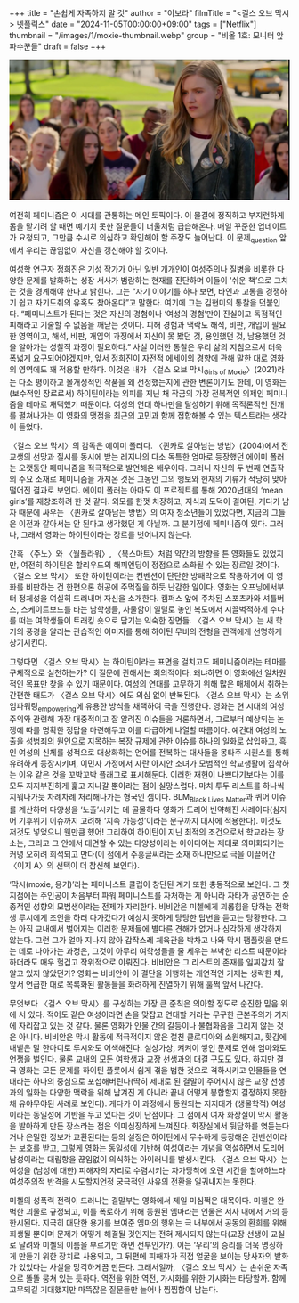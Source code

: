 +++
title = "손쉽게 자족하지 말 것"
author = "이보라"
filmTitle = "<걸스 오브 막시> 넷플릭스"
date = "2024-11-05T00:00:00+09:00"
tags = ["Netflix"]
thumbnail = "/images/1/moxie-thumbnail.webp"
group = "비옽 1호: 모니터 앞 파수꾼들"
draft = false
+++

![Moxie](/images/1/moxie-1.webp)

여전히 페미니즘은 이 시대를 관통하는 메인 토픽이다.
이 물결에 정직하고 부지런하게 몸을 맡기려 할 때면 예기치 못한 질문들이 너울처럼 급습해온다.
매일 꾸준한 업데이트가 요청되고, 그만큼 수시로 의심하고 확인해야 할 주장도 늘어난다.
이 문제<sub>question</sub> 앞에서 우리는 끊임없이 자신을 갱신해야 할 것이다.

여성학 연구자 정희진은 기성 작가가 아닌 일반 개개인이 여성주의나 질병을 비롯한 다양한 문제를 발화하는 성장 서사가 범람하는 현재를 진단하며
이들이 ‘쉬운 책’으로 그치는 것을 경계해야 한다고 밝힌다.
그는 “자기 이야기를 하다 보면, 타인과 고통을 경쟁하기 쉽고 자기도취의 유혹도 찾아온다”고 말한다.
여기에 그는 김현미의 통찰을 덧붙인다. “페미니스트가 된다는 것은 자신의 경험이나 ‘여성의 경험’만이 진실이고 독점적인 피해라고 기술할 수 없음을 깨닫는 것이다.
피해 경험과 맥락도 해석, 비판, 개입이 필요한 영역이고, 해석, 비판, 개입의 과정에서 자신이 못 봤던 것, 용인했던 것, 남용했던 것을 알아가는 성찰적 과정이 필요하다.”
사실 이러한 통찰은 우리 삶의 지침으로서 더욱 폭넓게 요구되어야겠지만, 앞서 정희진이 자전적 에세이의 경향에 관해 말한 대로 영화의 영역에도 꽤 적용할 만하다.
이것은 내가 〈걸스 오브 막시<sub>Girls of Moxie</sub>〉(2021)라는 다소 평이하고 몰개성적인 작품을 왜 선정했는지에 관한 변론이기도 한데, 이 영화는 (보수적인 장르로서) 하이틴이라는 외피를 지닌 채 작금의 가장 전복적인 의제인 페미니즘을 테마로 채택했기 때문이다. 여성의 연대 하나만을 달성하기 위해 목적론적인 전개를 펼쳐나가는 이 영화의 맹점을 최근의 고민과 함께 접합해볼 수 있는 텍스트라는 생각이 들었다.

〈걸스 오브 막시〉의 감독은 에이미 폴러다. 〈퀸카로 살아남는 방법〉(2004)에서 전교생의 선망과 질시를 동시에 받는 레지나의 다소 독특한 엄마로 등장했던 에이미 폴러는 오랫동안 페미니즘을 적극적으로 발언해온 배우이다. 그러니 자신의 두 번째 연출작의 주요 소재로 페미니즘을 가져온 것은 그동안 그의 행보와 현재의 기류가 적당히 맞아떨어진 결과로 보인다. 에이미 폴러는 아마도 이 프로젝트를 통해 2020년대의 ‘mean girls’를 재창조하려 한 것 같다. 외모를 한껏 치장하고, 지식과 도덕이 결여된, 게다가 남자 때문에 싸우는 〈퀸카로 살아남는 방법〉의 여자 청소년들이 있었다면, 지금의 그들은 이전과 같아서는 안 된다고 생각했던 게 아닐까. 그 분기점에 페미니즘이 있다. 그러나, 그래서 영화는 하이틴이라는 장르를 벗어나지 않는다.

간혹 〈주노〉와 〈월플라워〉, 〈북스마트〉처럼 약간의 방향을 튼 영화들도 있었지만, 여전히 하이틴은 할리우드의 해피엔딩이 정점으로 소화될 수 있는 장르일 것이다. 〈걸스 오브 막시〉 또한 하이틴이라는 컨벤션이 단단한 방패막으로 작용하기에 이 영화를 비판하는 건 한편으론 허공에 주먹질을 하듯 난감한 일이다. 영화는 오프닝에서부터 정체성을 여실히 드러내며 자신을 소개한다. 캠퍼스 앞에 주차된 스포츠카와 셔틀버스, 스케이트보드를 타는 남학생들, 사물함이 일렬로 놓인 복도에서 시끌벅적하게 수다를 떠는 여학생들이 트래킹 숏으로 담기는 익숙한 장면들. 〈걸스 오브 막시〉는 새 학기의 풍경을 알리는 관습적인 이미지를 통해 하이틴 무비의 전형을 관객에게 선명하게 상기시킨다.

그렇다면 〈걸스 오브 막시〉는 하이틴이라는 표면을 걸치고도 페미니즘이라는 테마를 구체적으로 실천하는가? 이 질문에 관해서는 회의적이다. 왜냐하면 이 영화에선 일차원적인 목표만 찾을 수 있기 때문이다. 여성의 연대를 고무하기 위해 많은 매체에서 취하는 간편한 태도가 〈걸스 오브 막시〉에도 의심 없이 반복된다. 〈걸스 오브 막시〉는 소위 임파워링<sub>empowering</sub>에 유용한 방식을 채택하여 극을 진행한다. 영화는 현 시대의 여성주의와 관련해 가장 대중적이고 잘 알려진 이슈들을 거론하면서, 그로부터 예상되는 논쟁에 따를 명확한 정답을 마련해두고 이를 다급하게 나열할 따름이다. 예컨대 여성의 노출을 성범죄의 원인으로 지목하는 복장 규제에 관한 이슈를 하나의 일화로 삽입하고, 흑인 여성의 신체를 성적으로 대상화하는 언어를 전복하는 대사들을 몽타주 시퀀스를 통해 유려하게 등장시키며, 이민자 가정에서 자란 아시안 소녀가 모범적인 학교생활에 집착하는 이유 같은 것을 꼬박꼬박 플래그로 표시해둔다. 이러한 재현이 나쁘다기보다는 이를 모두 지지부진하게 훑고 지나갈 뿐이라는 점이 실망스럽다. 마치 투두 리스트를 하나씩 지워나가듯 차례차례 처리해나가는 형국인 셈이다. BLM<sub>Black Lives Matter</sub>과 퀴어 이슈를 계산하며 다양성을 ‘노출’시키는 데 골몰하다 영화가 도리어 빈약해진 사례이다(심지어 기후위기 이슈까지 고려해 ‘지속 가능성’이라는 문구까지 대사에 적용한다). 이것도 저것도 넣었으니 웬만큼 했어! 그리하여 하이틴이 지닌 최적의 조건으로서 학교라는 장소는, 그리고 그 안에서 대면할 수 있는 다양성이라는 아이디어는 제대로 의미화되기는커녕 오히려 희석되고 만다(이 점에서 주홍글씨라는 소재 하나만으로 극을 이끌어간 〈이지 A〉의 선택이 더 참신해 보인다).

‘막시(moxie, 용기)’라는 페미니스트 클럽이 창단된 계기 또한 충동적으로 보인다. 그 첫 지점에는 주인공이 처음부터 파워 페미니스트를 자처하는 게 아니라 자타가 공인하는 순종적인 성향의 모범생이라는 전제가 자리한다. 비비안은 미첼에게 괴롭힘을 당하는 전학생 루시에게 조언을 하러 다가갔다가 예상치 못하게 당당한 답변을 듣고는 당황한다. 그는 아직 교내에서 벌어지는 이러한 문제들에 별다른 견해가 없거나 심각하게 생각하지 않는다. 그런 그가 얼마 지나지 않아 갑작스레 체육관을 박차고 나와 막시 팸플릿을 만드는 데로 나아가는 과정은, 그것이 아무리 여학생들을 줄 세우는 부박한 리스트 때문이라 하더라도 매우 헐겁고 작위적으로 이뤄진다. 비비안은 그 리스트의 존재를 일찌감치 잘 알고 있지 않았던가? 영화는 비비안이 이 결단을 이행하는 개연적인 기제는 생략한 채, 앞서 언급한 대로 목록화된 활동들을 화려하게 진열하기 위해 훌쩍 앞서 나간다.

무엇보다 〈걸스 오브 막시〉를 구성하는 가장 큰 준칙은 의아할 정도로 순진한 믿음 위에 서 있다. 적어도 같은 여성이라면 손을 맞잡고 연대할 거라는 무구한 근본주의가 기저에 자리잡고 있는 것 같다. 물론 영화가 인물 간의 갈등이나 불협화음을 그리지 않는 것은 아니다. 비비안은 막시 활동에 적극적이지 않은 절친 클로디아와 소원해지고, 홧김에 내뱉은 말 한마디로 루시와도 어색해진다. 설상가상, 켜켜이 쌓인 문제로 인해 엄마와도 언쟁을 벌인다. 물론 교내의 모든 여학생과 교장 선생과의 대결 구도도 있다. 하지만 결국 영화는 모든 문제를 하이틴 플롯에서 쉽게 겪을 법한 것으로 격하시키고 인물들을 연대라는 하나의 중심으로 포섭해버린다(딱히 제대로 된 결말이 주어지지 않은 교장 선생과의 일화는 다양한 맥락을 위해 남겨진 게 아니라 끝내 어떻게 봉합할지 결정하지 못한 채 유야무야된 사례로 보인다). 게다가 이 과정에서 동원되는 지지대가 (생물학적) 여성이라는 동일성에 기반을 두고 있다는 것이 난점이다. 그 점에서 여자 화장실이 막시 활동을 발아하게 만든 장소라는 점은 의미심장하게 느껴진다. 화장실에서 뒷담화를 엿듣는다거나 은밀한 정보가 교환된다는 등의 설정은 하이틴에서 무수하게 등장해온 컨벤션이라는 보호를 받고, 그렇게 영화는 동일성에 기반해 여성이라는 개념을 역설하면서 도리어 남성이라는 대립항을 끊임없이 의식하는 아이러니를 발생시킨다. 〈걸스 오브 막시〉는 여성을 (남성에 대한) 피해자의 자리로 수렴시키는 자가당착에 오랜 시간을 할애하느라 여성주의적 반격을 시도할지언정 궁극적인 사유의 전환을 일궈내지는 못한다.

미첼의 성폭력 전력이 드러나는 결말부는 영화에서 제일 미심쩍은 대목이다. 미첼은 완벽한 괴물로 규정되고, 이를 폭로하기 위해 동원된 엠마라는 인물은 서사 내에서 거의 등한시된다. 지극히 대단한 용기를 보여준 엠마의 행위는 극 내부에서 공동의 환희를 위해 희생될 뿐이며 문제가 어떻게 해결될 것인지는 전혀 제시되지 않는다(교장 선생이 교실로 달려와 미첼의 이름을 부르기만 하면 전부인가?). 이는 ‘우리’의 승리를 더욱 명징하게 만들기 위한 장치로 사용되고, 그 뒤편에 피해자가 직접 얼굴을 보이는 당사자의 발화가 있었다는 사실을 망각하게끔 만든다. 그래서일까, 〈걸스 오브 막시〉는 손쉬운 자족으로 똘똘 뭉쳐 있는 듯하다. 역전을 위한 역전, 가시화를 위한 가시화는 타당할까. 함께 고무되길 기대했지만 마뜩잖은 질문들만 늘어나 찜찜함이 남는다.
